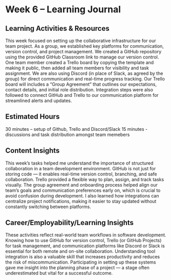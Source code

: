 # Week 6 – Learning Journal

## Learning Activities & Resources
This week focused on setting up the collaborative infrastructure for our team project. As a group, we established key platforms for communication, version control, and project management. We created a GitHub repository using the provided GitHub Classroom link to manage our version control. One team member created a Trello board by copying the template and making it public, then added all team members for visibility and task assignment.
We are also using Discord (in place of Slack, as agreed by the group) for direct communication and real-time progress tracking. Our Trello board will includes a “Group Agreement” that outlines our expectations, contact details, and initial role distribution. Integration steps were also followed to connect GitHub and Trello to our communication platform for streamlined alerts and updates.

## Estimated Hours
30 minutes  – setup of Github, Trello and Discord/Slack
15 minutes - discussions and task distribution amongst team memebers

## Content Insights
This week’s tasks helped me understand the importance of structured collaboration in a team development environment. GitHub is not just for storing code — it enables real-time version control, branching, and safe collaboration. Trello provided a flexible way to plan, assign, and track tasks visually. The group agreement and onboarding process helped align our team’s goals and communication preferences early on, which is crucial to avoid confusion during development. I also learned how integrations can centralize project notifications, making it easier to stay updated without constantly switching between platforms.


## Career/Employability/Learning Insights
These activities reflect real-world team workflows in software development. Knowing how to use GitHub for version control, Trello (or GitHub Projects) for task management, and communication platforms like Discord or Slack is essential for both remote and on-site collaboration. Understanding tool integration is also a valuable skill that increases productivity and reduces the risk of miscommunication. Participating in setting up these systems gave me insight into the planning phase of a project — a stage often underestimated but vital for a successful outcome.

